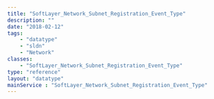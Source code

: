 ```yaml
---
title: "SoftLayer_Network_Subnet_Registration_Event_Type"
description: ""
date: "2018-02-12"
tags:
    - "datatype"
    - "sldn"
    - "Network"
classes:
    - "SoftLayer_Network_Subnet_Registration_Event_Type"
type: "reference"
layout: "datatype"
mainService : "SoftLayer_Network_Subnet_Registration_Event_Type"
---
```

